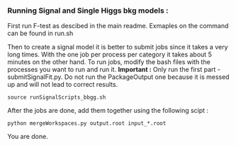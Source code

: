 ### Running Signal and Single Higgs bkg models : 

First run F-test as descibed in the main readme.
Exmaples on the command can be found in run.sh

Then to create a signal model it is better to submit jobs since it takes a very long times. With the one job per process per category it takes about 5 minutes on the other hand.
To run jobs, modify the bash files with the processes you want to run and run it. __Important :__ Only run the first part - submitSignalFit.py. Do not run the PackageOutput one because it is messed up and will not lead to correct results.
```
source runSignalScripts_bbgg.sh
```
After the jobs are done, add them together using the following scipt : 
```
python mergeWorkspaces.py output.root input_*.root
```
You are done.
